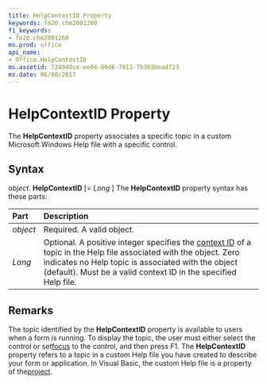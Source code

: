 ```yaml
---
title: HelpContextID Property
keywords: fm20.chm2001260
f1_keywords:
- fm20.chm2001260
ms.prod: office
api_name:
- Office.HelpContextID
ms.assetid: 734940ce-ee04-09d6-7911-7b303beadf23
ms.date: 06/08/2017
---
```



# HelpContextID Property



The  **HelpContextID** property associates a specific topic in a custom Microsoft Windows Help file with a specific control.

## Syntax

_object_. **HelpContextID** [= _Long_ ]
The  **HelpContextID** property syntax has these parts:


|**Part**|**Description**|
|:-----|:-----|
| _object_|Required. A valid object.|
| _Long_|Optional. A positive integer specifies the [context ID](../../../language/Glossary/glossary-vba.md#context-ID) of a topic in the Help file associated with the object. Zero indicates no Help topic is associated with the object (default). Must be a valid context ID in the specified Help file.|

## Remarks

The topic identified by the  **HelpContextID** property is available to users when a form is running. To display the topic, the user must either select the control or set[focus](../../Glossary/vbe-glossary.md#focu) to the control, and then press F1.
The  **HelpContextID** property refers to a topic in a custom Help file you have created to describe your form or application. In Visual Basic, the custom Help file is a property of the[project](../../Glossary/vbe-glossary.md#project).

